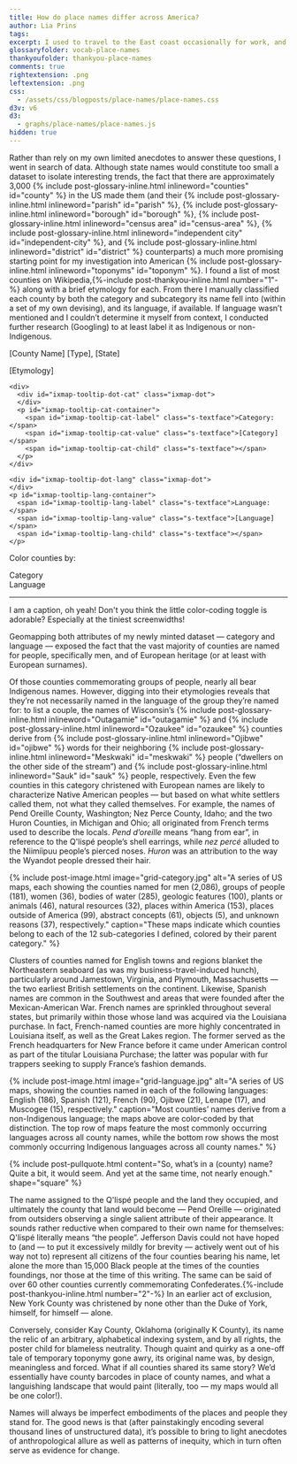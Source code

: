 ```yaml
---
title: How do place names differ across America?
author: Lia Prins
tags:
excerpt: I used to travel to the East coast occasionally for work, and was always struck by how different the names of the towns there were, compared to where I grew up in Washington state. Whereas the nomenclature of the Northwest seemed to be based on Native American languages (if not their Anglicized, Latin-character-converted equivalents), most monikers in the East sounded purely English to my ear. Now, after living in the San Francisco Bay Area — the naming practices of which seem to have been heavily (though unwittingly) influenced by several Spanish saints — I often wonder about the various pockets of American place-name patterns&#58; How heterogeneous are the names of our nation’s locations, and on what dimensions? What stories are behind these toponyms, and how do they speak to the places they represent?
glossaryfolder: vocab-place-names
thankyoufolder: thankyou-place-names
comments: true
rightextension: .png
leftextension: .png
css:
  - /assets/css/blogposts/place-names/place-names.css
d3v: v6
d3:
  - graphs/place-names/place-names.js
hidden: true
---
```


Rather than rely on my own limited anecdotes to answer these questions, I went in search of data. Although state names would constitute too small a dataset to isolate interesting trends, the fact that there are approximately 3,000 {% include post-glossary-inline.html inlineword="counties" id="county" %}  in the US made them (and their {% include post-glossary-inline.html inlineword="parish" id="parish" %}, {% include post-glossary-inline.html inlineword="borough" id="borough" %}, {% include post-glossary-inline.html inlineword="census area" id="census-area" %}, {% include post-glossary-inline.html inlineword="independent city" id="independent-city" %}, and {% include post-glossary-inline.html inlineword="district" id="district" %} counterparts) a much more promising starting point for my investigation into American {% include post-glossary-inline.html inlineword="toponyms" id="toponym" %}. I found a list of most counties on Wikipedia,{%-include post-thankyou-inline.html number="1"-%} along with a brief etymology for each. From there I manually classified each county by both the category and subcategory its name fell into (within a set of my own devising), and its language, if available. If language wasn’t mentioned and I couldn’t determine it myself from context, I conducted further research (Googling) to at least label it as Indigenous or non-Indigenous.

<!-- Map container -->
<div id="ixmap-container">

  <!-- Zoom buttons -->
  <div id="ixmap-zoom-container">
    <div id="ixmap-zoom-in" class="ixmap-zoom-button">
    </div>
    <div id="ixmap-zoom-out" class="ixmap-zoom-button">
    </div>
  </div>

  <!-- Tooltip -->
  <div id="ixmap-tooltip" class="hidden">
    <p id="ixmap-tooltip-topline" class="m-textface">
        <span id="ixmap-tooltip-name">[County Name]</span>
        <span id="ixmap-tooltip-type">[Type]</span><span>, </span>
        <span id="ixmap-tooltip-state">[State]</span>
    </p>
    <p id="ixmap-tooltip-ety" class="s-textface">[Etymology]</p>

    <div>
      <div id="ixmap-tooltip-dot-cat" class="ixmap-dot">
      </div>
      <p id="ixmap-tooltip-cat-container">
        <span id="ixmap-tooltip-cat-label" class="s-textface">Category: </span>
        <span id="ixmap-tooltip-cat-value" class="s-textface">[Category]</span>
        <span id="ixmap-tooltip-cat-child" class="s-textface"></span>
      </p>
    </div>

    <div id="ixmap-tooltip-dot-lang" class="ixmap-dot">
    </div>
    <p id="ixmap-tooltip-lang-container">
      <span id="ixmap-tooltip-lang-label" class="s-textface">Language: </span>
      <span id="ixmap-tooltip-lang-value" class="s-textface">[Language]</span>
      <span id="ixmap-tooltip-lang-child" class="s-textface"></span>
    </p>

  </div> <!-- close ixmap-tooltip -->

</div> <!-- close ixmap-container -->

<!-- Toggle + legend -->
<div id="ixmap-sidebar">
  <!-- Toggle -->
  <p id="ixmap-toggle-label" class="s-textface">Color counties by:</p>
  <div id="ixmap-toggle">
    <div class="ixmap-toggle-pill-cat ixmap-toggle-pill-on">
      <span class="ixmap-toggle-text-cat ixmap-toggle-text-on xs-textface bold">
        Category
      </span>
    </div>
    <div class="ixmap-toggle-pill-lang">
      <span class="ixmap-toggle-text-lang xs-textface bold">
        Language
      </span>
    </div>
  </div>
  <!-- Legend -->
  <div id="ixmap-legend-container">
  </div>
  <figcaption id="ixmap-caption" class="xs-textface">
    <hr class="toprule">
    I am a caption, oh yeah! Don't you think the little color-coding toggle is adorable? Especially at the tiniest screenwidths!
  </figcaption>
</div>

<!-- Tooltip -->
<!--
<div id="ixmap-tooltip" class="hidden">
  <p id="ixmap-tooltip-topline">
      <span id="ixmap-tooltip-name">[County Name]</span>
      <span id="ixmap-tooltip-type">[Type]</span><span>, </span>
      <span id="ixmap-tooltip-state">[State]</span>
  </p>
  <p id="ixmap-tooltip-ety">[Etymology]</p>

  <div>
    <div id="ixmap-tooltip-dot-cat" class="ixmap-dot">
    </div>
    <p id="ixmap-tooltip-cat-container">
      <span id="ixmap-tooltip-cat-label">Category: </span>
      <span id="ixmap-tooltip-cat-value">[Category]</span>
      <span id="ixmap-tooltip-cat-child"></span>
    </p>
  </div>

  <div id="ixmap-tooltip-dot-lang" class="ixmap-dot">
  </div>
  <p id="ixmap-tooltip-lang-container">
    <span id="ixmap-tooltip-lang-label">Language: </span>
    <span id="ixmap-tooltip-lang-value">[Language]</span>
    <span id="ixmap-tooltip-lang-child"></span>
  </p>
</div>
-->

Geomapping both attributes of my newly minted dataset — category and language — exposed the fact that the vast majority of counties are named for people, specifically men, and of European heritage (or at least with European surnames).  

<!--
{% include post-pullquote.html content="Although women-honoring toponyms account for only 1.1% of all counties, they are represented slightly higher in states that themselves possess feminine names: Maryland, Virginia, and Louisiana (although the latter was actually named for French King Louis XIV)." shape="square" %}
-->

Of those counties commemorating groups of people, nearly all bear Indigenous names. However, digging into their etymologies reveals that they’re not necessarily named in the language of the group they’re named for: to list a couple, the names of Wisconsin’s {% include post-glossary-inline.html inlineword="Outagamie" id="outagamie" %} and {% include post-glossary-inline.html inlineword="Ozaukee" id="ozaukee" %} counties derive from {% include post-glossary-inline.html inlineword="Ojibwe" id="ojibwe" %} words for their neighboring {% include post-glossary-inline.html inlineword="Meskwaki" id="meskwaki" %} people (“dwellers on the other side of the stream”) and {% include post-glossary-inline.html inlineword="Sauk" id="sauk" %} people, respectively. Even the few counties in this category christened with European names are likely to characterize Native American peoples — but based on what white settlers called them, not what they called themselves. For example, the names of Pend Oreille County, Washington; Nez Perce County, Idaho; and the two Huron Counties, in Michigan and Ohio; all originated from French terms used to describe the locals. _Pend d’oreille_ means “hang from ear”, in reference to the Q'lispé people’s shell earrings, while _nez percé_ alluded to the Niimíipuu people’s pierced noses. _Huron_ was an attribution to the way the Wyandot people dressed their hair.

{% include post-image.html image="grid-category.jpg" alt="A series of US maps, each showing the counties named for men (2,086), groups of people (181), women (36), bodies of water (285), geologic features (100), plants or animals (46), natural resources (32), places within America (153), places outside of America (99), abstract concepts (61), objects (5), and unknown reasons (37), respectively." caption="These maps indicate which counties belong to each of the 12 sub-categories I defined, colored by their parent category." %}

Clusters of counties named for English towns and regions blanket the Northeastern seaboard (as was my business-travel-induced hunch), particularly around Jamestown, Virginia, and Plymouth, Massachusetts — the two earliest British settlements on the continent. Likewise, Spanish names are common in the Southwest and areas that were founded after the Mexican-American War. French names are sprinkled throughout several states, but primarily within those whose land was acquired via the Louisiana purchase. In fact, French-named counties are more highly concentrated in Louisiana itself, as well as the Great Lakes region. The former served as the French headquarters for New France before it came under American control as part of the titular Louisiana Purchase; the latter was popular with fur trappers seeking to supply France’s fashion demands.

{% include post-image.html image="grid-language.jpg" alt="A series of US maps, showing the counties named in each of the following languages: English (186), Spanish (121), French (90), Ojibwe (21), Lenape (17), and Muscogee (15), respectively." caption="Most counties’ names derive from a non-Indigenous language; the maps above are color-coded by that distinction. The top row of maps feature the most commonly occurring languages across all county names, while the bottom row shows the most commonly occurring Indigenous languages across all county names." %}

{% include post-pullquote.html content="So, what’s in a (county) name? Quite a bit, it would seem. And yet at the same time, not nearly enough." shape="square" %}

The name assigned to the Q'lispé people and the land they occupied, and ultimately the county that land would become — Pend Oreille —  originated from outsiders observing a single salient attribute of their appearance. It sounds rather reductive when compared to their own name for themselves: Q'lispé literally means “the people”. Jefferson Davis could not have hoped to (and — to put it excessively mildly for brevity — actively went out of his way not to) represent all citizens of the four counties bearing his name, let alone the more than 15,000 Black people at the times of the counties foundings, nor those at the time of this writing. The same can be said of over 60 other counties currently commemorating Confederates.{%-include post-thankyou-inline.html number="2"-%} In an earlier act of exclusion, New York County was christened by none other than the Duke of York, himself, for himself — alone.

Conversely, consider Kay County, Oklahoma (originally K County), its name the relic of an arbitrary, alphabetical indexing system, and by all rights, the poster child for blameless neutrality. Though quaint and quirky as a one-off tale of temporary toponymy gone awry, its original name was, by design, meaningless and forced. What if all counties shared its same story? We’d essentially have county barcodes in place of county names, and what a languishing landscape that would paint (literally, too — my maps would all be one color!).

Names will always be imperfect embodiments of the places and people they stand for. The good news is that (after painstakingly encoding several thousand lines of unstructured data), it’s possible to bring to light anecdotes of anthropological allure as well as patterns of inequity, which in turn often serve as evidence for change.
